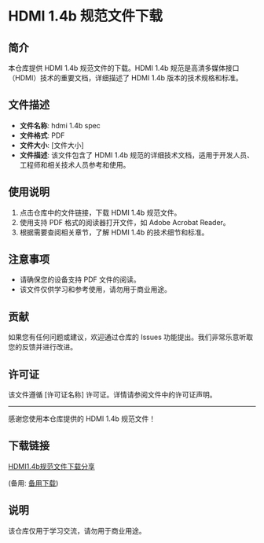# HDMI 1.4b 规范文件下载

## 简介

本仓库提供 HDMI 1.4b 规范文件的下载。HDMI 1.4b 规范是高清多媒体接口（HDMI）技术的重要文档，详细描述了 HDMI 1.4b 版本的技术规格和标准。

## 文件描述

- **文件名称**: hdmi 1.4b spec
- **文件格式**: PDF
- **文件大小**: [文件大小]
- **文件描述**: 该文件包含了 HDMI 1.4b 规范的详细技术文档，适用于开发人员、工程师和相关技术人员参考和使用。

## 使用说明

1. 点击仓库中的文件链接，下载 HDMI 1.4b 规范文件。
2. 使用支持 PDF 格式的阅读器打开文件，如 Adobe Acrobat Reader。
3. 根据需要查阅相关章节，了解 HDMI 1.4b 的技术细节和标准。

## 注意事项

- 请确保您的设备支持 PDF 文件的阅读。
- 该文件仅供学习和参考使用，请勿用于商业用途。

## 贡献

如果您有任何问题或建议，欢迎通过仓库的 Issues 功能提出。我们非常乐意听取您的反馈并进行改进。

## 许可证

该文件遵循 [许可证名称] 许可证。详情请参阅文件中的许可证声明。

---

感谢您使用本仓库提供的 HDMI 1.4b 规范文件！

## 下载链接
[HDMI1.4b规范文件下载分享](https://pan.quark.cn/s/d34169e662dc) 

(备用: [备用下载](https://pan.baidu.com/s/1ikJgwZopsBbwZ2HLyK4TvQ?pwd=1234))

## 说明

该仓库仅用于学习交流，请勿用于商业用途。
